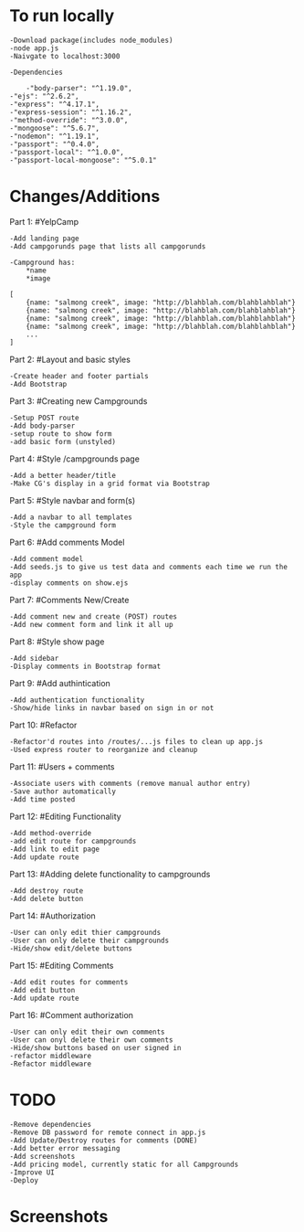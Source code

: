 To run locally
=======

	-Download package(includes node_modules)
	-node app.js
	-Naivgate to localhost:3000
	
	-Dependencies
	
    	-"body-parser": "^1.19.0",
	-"ejs": "^2.6.2",
	-"express": "^4.17.1",
	-"express-session": "^1.16.2",
	-"method-override": "^3.0.0",
	-"mongoose": "^5.6.7",
	-"nodemon": "^1.19.1",
	-"passport": "^0.4.0",
	-"passport-local": "^1.0.0",
	-"passport-local-mongoose": "^5.0.1"
	




Changes/Additions
=======

Part 1: 
#YelpCamp


	-Add landing page
	-Add campgorunds page that lists all campgorunds

	-Campground has:
		*name
		*image
		
	[
		{name: "salmong creek", image: "http://blahblah.com/blahblahblah"}
		{name: "salmong creek", image: "http://blahblah.com/blahblahblah"}
		{name: "salmong creek", image: "http://blahblah.com/blahblahblah"}
		{name: "salmong creek", image: "http://blahblah.com/blahblahblah"}
		...
	]
	
	
Part 2:
#Layout and basic styles

	-Create header and footer partials
	-Add Bootstrap

Part 3:
#Creating new Campgrounds

	-Setup POST route
	-Add body-parser
	-setup route to show form
	-add basic form (unstyled)
	
Part 4:
#Style /campgrounds page

	-Add a better header/title
	-Make CG's display in a grid format via Bootstrap
	
Part 5:
#Style navbar and form(s)

	-Add a navbar to all templates
	-Style the campground form
	
Part 6:
#Add comments Model

	-Add comment model
	-Add seeds.js to give us test data and comments each time we run the app
	-display comments on show.ejs
	
Part 7:
#Comments New/Create

	-Add comment new and create (POST) routes
	-Add new comment form and link it all up
	
Part 8: 
#Style show page

	-Add sidebar
	-Display comments in Bootstrap format
	
Part 9:
#Add authintication

	-Add authentication functionality
	-Show/hide links in navbar based on sign in or not
	
Part 10:
#Refactor

	-Refactor'd routes into /routes/...js files to clean up app.js
	-Used express router to reorganize and cleanup
	
Part 11:
#Users + comments

	-Associate users with comments (remove manual author entry)
	-Save author automatically
	-Add time posted
	
Part 12:
#Editing Functionality

	-Add method-override
	-add edit route for campgrounds
	-Add link to edit page
	-Add update route
	
Part 13:
#Adding delete functionality to campgrounds

	-Add destroy route
	-Add delete button
	
Part 14:
#Authorization

	-User can only edit thier campgrounds
	-User can only delete their campgrounds
	-Hide/show edit/delete buttons
	
Part 15:
#Editing Comments

	-Add edit routes for comments
	-Add edit button
	-Add update route
	
Part 16:
#Comment authorization

	-User can only edit their own comments
	-User can onyl delete their own comments
	-Hide/show buttons based on user signed in
	-refactor middleware
	-Refactor middleware
	
TODO
=======
	-Remove dependencies
	-Remove DB password for remote connect in app.js
	-Add Update/Destroy routes for comments (DONE)
	-Add better error messaging
	-Add screenshots
	-Add pricing model, currently static for all Campgrounds
	-Improve UI
	-Deploy

Screenshots
=======


